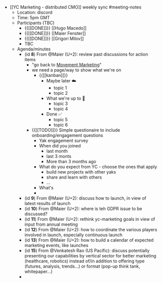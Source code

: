 - [[YC Marketing - distributed CMO]] weekly sync #meeting-notes
    - Location: discord 
    - Time: 5pm GMT 
    - Participants (TBC)
        - {{[[DONE]]}} [[Hugo Macedo]] 
        - {{[[DONE]]}} [[Maier Fenster]]
        - {{[[DONE]]}} [[Grigori Milov]]
        - TBC
    - Agenda/minutes
        - (id **8**) From @Maier (U+2):
review past discussions for action items
            - "go back to [Movement Marketing](https://www.strawberryfrog.com/movement-marketing-4-strategies-for-sparking-a-brand-movement/)"
            - we need a page/way to show what we're on
                - {{[[kanban]]}}
                    - Maybe later ☁️
                        - topic 1
                        - topic 2
                    - What we're up to 🎯
                        - topic 3
                        - topic 4
                    - Done ✅
                        - topic 5
                        - topic 6
            - {{[[TODO]]}} Simple questionaire to include onboarding/engagement questions
                - Yak engagement survey 
                - When did you joined
                    - last month
                    - last 3 monts
                    - More than 3 months ago
                - What do you expect from YC - choose the ones that apply
                    - build new projects with other yaks
                    - share and learn with others
                    - ...
                - What's 
                - 
        - (id **9**) From @Maier (U+2):
discuss how to launch, in view of latest results of launch
        - (id **10**) From @Maier (U+2):
where is teh GDPR issue to be discussed?
        - (id **11**) From @Maier (U+2):
rethink yc-marketing goals in view of input from annual meeting
        - (id **12**) From @Maier (U+2):
how to coordinate the various players involved in launch, especially continuous launch
        - (id **13**) From @Maier (U+2):
how to build a calendar of expected marketing events, like launches
        - (id **15**) From @Venkatesh Rao (US Pacific):
discuss potentially presenting our capabilities by vertical sector for better marketing (healthcare, robotics) instead of/in addition to offering type (futures, analysis, trends...) or format (pop-up think tank, whitepaper...)
        - 
